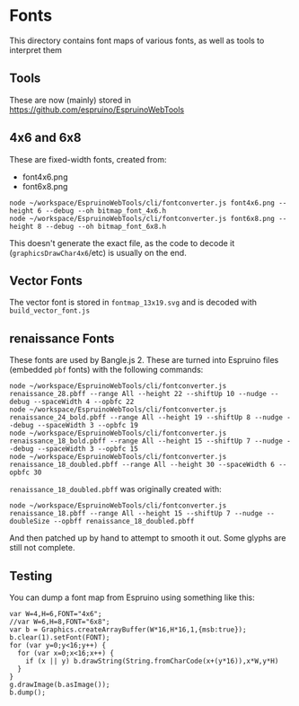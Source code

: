 Fonts
=====


This directory contains font maps of various fonts, as well
as tools to interpret them

## Tools

These are now (mainly) stored in https://github.com/espruino/EspruinoWebTools

## 4x6 and 6x8

These are fixed-width fonts, created from:

* font4x6.png
* font6x8.png

```
node ~/workspace/EspruinoWebTools/cli/fontconverter.js font4x6.png --height 6 --debug --oh bitmap_font_4x6.h
node ~/workspace/EspruinoWebTools/cli/fontconverter.js font6x8.png --height 8 --debug --oh bitmap_font_6x8.h
```

This doesn't generate the exact file, as the code to decode it (`graphicsDrawChar4x6`/etc) is usually on the end.

## Vector Fonts

The vector font is stored in `fontmap_13x19.svg` and is decoded with `build_vector_font.js`

## renaissance Fonts

These fonts are used by Bangle.js 2. These are turned into Espruino files (embedded `pbf` fonts) with the following commands:

```
node ~/workspace/EspruinoWebTools/cli/fontconverter.js renaissance_28.pbff --range All --height 22 --shiftUp 10 --nudge --debug --spaceWidth 4 --opbfc 22
node ~/workspace/EspruinoWebTools/cli/fontconverter.js renaissance_24_bold.pbff --range All --height 19 --shiftUp 8 --nudge --debug --spaceWidth 3 --opbfc 19
node ~/workspace/EspruinoWebTools/cli/fontconverter.js renaissance_18_bold.pbff --range All --height 15 --shiftUp 7 --nudge --debug --spaceWidth 3 --opbfc 15
node ~/workspace/EspruinoWebTools/cli/fontconverter.js renaissance_18_doubled.pbff --range All --height 30 --spaceWidth 6 --opbfc 30
```

`renaissance_18_doubled.pbff` was originally created with:

```
node ~/workspace/EspruinoWebTools/cli/fontconverter.js renaissance_18.pbff --range All --height 15 --shiftUp 7 --nudge --doubleSize --opbff renaissance_18_doubled.pbff
```

And then patched up by hand to attempt to smooth it out. Some glyphs are still not complete.

## Testing

You can dump a font map from Espruino using something like this:

```
var W=4,H=6,FONT="4x6";
//var W=6,H=8,FONT="6x8";
var b = Graphics.createArrayBuffer(W*16,H*16,1,{msb:true});
b.clear(1).setFont(FONT);
for (var y=0;y<16;y++) {
  for (var x=0;x<16;x++) {
    if (x || y) b.drawString(String.fromCharCode(x+(y*16)),x*W,y*H)
  }
}
g.drawImage(b.asImage());
b.dump();
```
